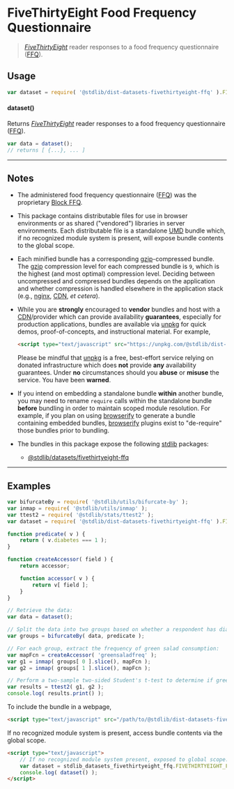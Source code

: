 <!--

@license Apache-2.0

Copyright (c) 2020 The Stdlib Authors.

Licensed under the Apache License, Version 2.0 (the "License");
you may not use this file except in compliance with the License.
You may obtain a copy of the License at

   http://www.apache.org/licenses/LICENSE-2.0

Unless required by applicable law or agreed to in writing, software
distributed under the License is distributed on an "AS IS" BASIS,
WITHOUT WARRANTIES OR CONDITIONS OF ANY KIND, either express or implied.
See the License for the specific language governing permissions and
limitations under the License.

-->

# FiveThirtyEight Food Frequency Questionnaire

> [_FiveThirtyEight_][fivethirtyeight-nutrition-studies] reader responses to a food frequency questionnaire ([FFQ][ffq]).

<section class="intro">

</section>

<!-- /.intro -->

<section class="usage">

## Usage

```javascript
var dataset = require( '@stdlib/dist-datasets-fivethirtyeight-ffq' ).FIVETHIRTYEIGHT_FFQ;
```

#### dataset()

Returns [_FiveThirtyEight_][fivethirtyeight-nutrition-studies] reader responses to a food frequency questionnaire ([FFQ][ffq]).

```javascript
var data = dataset();
// returns [ {...}, ... ]
```

</section>

<!-- /.usage -->

* * *

<section class="notes">

## Notes

-   The administered food frequency questionnaire ([FFQ][ffq]) was the proprietary [Block FFQ][block-ffq].

-   This package contains distributable files for use in browser environments or as shared ("vendored") libraries in server environments. Each distributable file is a standalone [UMD][umd] bundle which, if no recognized module system is present, will expose bundle contents to the global scope.

-   Each minified bundle has a corresponding [gzip][gzip]-compressed bundle. The [gzip][gzip] compression level for each compressed bundle is `9`, which is the highest (and most optimal) compression level. Deciding between uncompressed and compressed bundles depends on the application and whether compression is handled elsewhere in the application stack (e.g., [nginx][nginx], [CDN][cdn], _et cetera_).

-   While you are **strongly** encouraged to **vendor** bundles and host with a [CDN][cdn]/provider which can provide availability **guarantees**, especially for production applications, bundles are available via [unpkg][unpkg] for quick demos, proof-of-concepts, and instructional material. For example,

    ```html
    <script type="text/javascript" src="https://unpkg.com/@stdlib/dist-datasets-fivethirtyeight-ffq"></script>
    ```

    Please be mindful that [unpkg][unpkg] is a free, best-effort service relying on donated infrastructure which does **not** provide **any** availability guarantees. Under **no** circumstances should you **abuse** or **misuse** the service. You have been **warned**.

-   If you intend on embedding a standalone bundle **within** another bundle, you may need to rename `require` calls within the standalone bundle **before** bundling in order to maintain scoped module resolution. For example, if you plan on using [browserify][browserify] to generate a bundle containing embedded bundles, [browserify][browserify] plugins exist to "de-require" those bundles prior to bundling.

-   The bundles in this package expose the following [stdlib][stdlib] packages:

    -   [@stdlib/datasets/fivethirtyeight-ffq][@stdlib/datasets/fivethirtyeight-ffq]

</section>

<!-- /.notes -->

* * *

<section class="examples">

## Examples

<!-- eslint no-undef: "error" -->

```javascript
var bifurcateBy = require( '@stdlib/utils/bifurcate-by' );
var inmap = require( '@stdlib/utils/inmap' );
var ttest2 = require( '@stdlib/stats/ttest2' );
var dataset = require( '@stdlib/dist-datasets-fivethirtyeight-ffq' ).FIVETHIRTYEIGHT_FFQ;

function predicate( v ) {
    return ( v.diabetes === 1 );
}

function createAccessor( field ) {
    return accessor;

    function accessor( v ) {
        return v[ field ];
    }
}

// Retrieve the data:
var data = dataset();

// Split the data into two groups based on whether a respondent has diabetes:
var groups = bifurcateBy( data, predicate );

// For each group, extract the frequency of green salad consumption:
var mapFcn = createAccessor( 'greensaladfreq' );
var g1 = inmap( groups[ 0 ].slice(), mapFcn );
var g2 = inmap( groups[ 1 ].slice(), mapFcn );

// Perform a two-sample two-sided Student's t-test to determine if green salad consumption is different between the two groups:
var results = ttest2( g1, g2 );
console.log( results.print() );
```

To include the bundle in a webpage,

```html
<script type="text/javascript" src="/path/to/@stdlib/dist-datasets-fivethirtyeight-ffq/build/bundle.min.js"></script>
```

If no recognized module system is present, access bundle contents via the global scope.

```html
<script type="text/javascript">
    // If no recognized module system present, exposed to global scope:
    var dataset = stdlib_datasets_fivethirtyeight_ffq.FIVETHIRTYEIGHT_FFQ;
    console.log( dataset() );
</script>
```

</section>

<!-- /.examples -->

<section class="links">

[stdlib]: https://github.com/stdlib-js/stdlib

[@stdlib/datasets/fivethirtyeight-ffq]: https://github.com/stdlib-js/stdlib/tree/develop/lib/node_modules/%40stdlib/datasets/fivethirtyeight-ffq

[fivethirtyeight-nutrition-studies]: https://fivethirtyeight.com/features/you-cant-trust-what-you-read-about-nutrition/

[block-ffq]: https://nutritionquest.com/assessment/list-of-questionnaires-and-screeners/

[ffq]: https://en.wikipedia.org/wiki/Food_frequency_questionnaire

[umd]: https://github.com/umdjs/umd

[gzip]: https://en.wikipedia.org/wiki/Gzip

[nginx]: http://nginx.org/en/docs/

[cdn]: https://en.wikipedia.org/wiki/Content_delivery_network

[unpkg]: https://unpkg.com/#/

[browserify]: https://github.com/browserify/browserify

</section>

<!-- /.links -->
